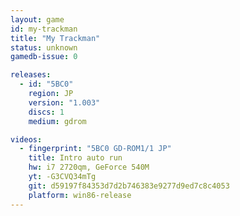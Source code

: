 ```yaml
---
layout: game
id: my-trackman
title: "My Trackman"
status: unknown
gamedb-issue: 0

releases:
  - id: "5BC0"
    region: JP
    version: "1.003"
    discs: 1
    medium: gdrom

videos:
  - fingerprint: "5BC0 GD-ROM1/1 JP"
    title: Intro auto run
    hw: i7 2720qm, GeForce 540M
    yt: -G3CVQ34mTg
    git: d59197f84353d7d2b746383e9277d9ed7c8c4053
    platform: win86-release
---
```

